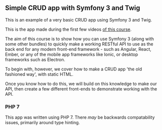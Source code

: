 ## Simple CRUD app with Symfony 3 and Twig

This is an example of a very basic CRUD app using Symfony 3 and Twig.

This is the app made during the first few videos [of this course][1].

The aim of this course is to show how you can use Symfony 3 (along with some other bundles) to quickly make a working
RESTful API to use as the back end for any modern front-end framework - such as Angular, React, Ember, or any of the
mobile app frameworks like Ionic, or desktop frameworks such as Electron.

To begin with, however, we cover how to make a CRUD app 'the old fashioned way', with static HTML.

Once you know how to do this, we will build on this knowledge to make our API, then create a few different front-ends
to demonstrate working with the API.

### PHP 7

This app was written using PHP 7. There *may* be backwards compatability issues, primarily around type hinting.

[1]: https://www.codereviewvideos.com/course/symfony-3-with-reactjs-and-angular
